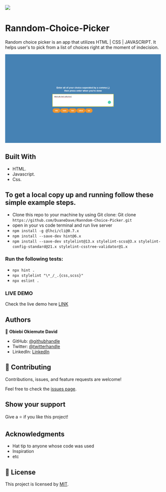 ![](https://img.shields.io/badge/Microverse-blueviolet)

# Ranndom-Choice-Picker

Random choice picker is an app that utilizes HTML | CSS | JAVASCRIPT. It helps user's to pick from a list of choices right at the moment of indecision.

![screenshot](./asset/img1.png)

## Built With

- HTML.
- Javascript.
- Css.

## To get a local copy up and running follow these simple example steps.

- Clone this repo to your machine by using Git clone: Git clone `https://github.com/DuaneDave/Ranndom-Choice-Picker.git`
- open in your vs code terminal and run live server
- `npm install -g @lhci/cli@0.7.x`
- `npm install --save-dev hint@6.x`
- `npm install --save-dev stylelint@13.x stylelint-scss@3.x stylelint-config-standard@21.x stylelint-csstree-validator@1.x`

### Run the following tests:

- `npx hint .`
- `npx stylelint "\*_/_.{css,scss}"`
- `npx eslint .`

### LIVE DEMO

Check the live demo here [LINK](https://duanedave.github.io/Ranndom-Choice-Picker/)

## Authors

👤 **Obiebi Okiemute David**

- GitHub: [@githubhandle](https://github.com/DuaneDave)
- Twitter: [@twitterhandle](https://twitter.com/dave_duane)
- LinkedIn: [LinkedIn](https://www.linkedin.com/in/okiemute-david-obiebi-6b4a6a230/)

## 🤝 Contributing

Contributions, issues, and feature requests are welcome!

Feel free to check the [issues page](https://github.com/DuaneDave/Ranndom-Choice-Picker/issues).

## Show your support

Give a ⭐️ if you like this project!

## Acknowledgments

- Hat tip to anyone whose code was used
- Inspiration
- etc

## 📝 License

This project is licensed by [MIT](./LICENSE).
